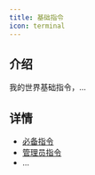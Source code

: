 ```yaml
---
title: 基础指令
icon: terminal
---
```


## 介绍

我的世界基础指令，...

## 详情

- [必备指令](basic.md)
- [管理员指令](op.md)
- ...
